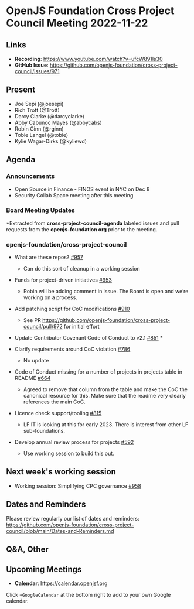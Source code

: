 # OpenJS Foundation Cross Project Council Meeting 2022-11-22

## Links

* **Recording**: https://www.youtube.com/watch?v=ufcW891ls30
* **GitHub Issue**: https://github.com/openjs-foundation/cross-project-council/issues/971

## Present

* Joe Sepi (@joesepi)
* Rich Trott (@Trott)
* Darcy Clarke (@darcyclarke)
* Abby Cabunoc Mayes (@abbycabs)
* Robin Ginn (@rginn)
* Tobie Langel (@tobie)
* Kylie Wagar-Dirks (@kyliewd) 

## Agenda

### Announcements
  * Open Source in Finance - FINOS event in NYC on Dec 8
  * Security Collab Space meeting after this meeting

### Board Meeting Updates

*Extracted from **cross-project-council-agenda** labeled issues and pull requests from the **openjs-foundation org** prior to the meeting.

### openjs-foundation/cross-project-council

* What are these repos? [#957](https://github.com/openjs-foundation/cross-project-council/issues/957)
  * Can do this sort of cleanup in a working session

* Funds for project-driven initiatives [#953](https://github.com/openjs-foundation/cross-project-council/issues/953)
  * Robin will be adding comment in issue. The Board is open and we’re working on a process.

* Add patching script for CoC modifications [#910](https://github.com/openjs-foundation/cross-project-council/issues/910)
  * See PR https://github.com/openjs-foundation/cross-project-council/pull/972 for initial effort

* Update Contributor Covenant Code of Conduct to v2.1 [#851](https://github.com/openjs-foundation/cross-project-council/pull/851)
  * 

* Clarify requirements around CoC violation [#786](https://github.com/openjs-foundation/cross-project-council/issues/786)
  * No update

* Code of Conduct missing for a number of projects in projects table in README [#664](https://github.com/openjs-foundation/cross-project-council/issues/664)
  * Agreed to remove that column from the table and make the CoC the canonical resource for this. Make sure that the readme very clearly references the main CoC.

* Licence check support/tooling [#815](https://github.com/openjs-foundation/cross-project-council/issues/815)
  * LF IT is looking at this for early 2023. There is interest from other LF sub-foundations.

* Develop annual review process for projects [#592](https://github.com/openjs-foundation/cross-project-council/issues/592)
  * Use working session to build this out.

## Next week's working session

* Working session: Simplifying CPC governance [#958](https://github.com/openjs-foundation/cross-project-council/issues/958)

## Dates and Reminders

Please review regularly our list of dates and reminders:
https://github.com/openjs-foundation/cross-project-council/blob/main/Dates-and-Reminders.md

## Q&A, Other

## Upcoming Meetings

* **Calendar**: <https://calendar.openjsf.org>

Click `+GoogleCalendar` at the bottom right to add to your own Google calendar.

